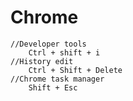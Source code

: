 # Chrome
    //Developer tools
        Ctrl + shift + i
    //History edit
        Ctrl + Shift + Delete 
    //Chrome task manager
        Shift + Esc
